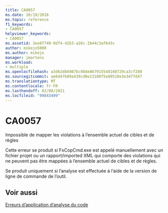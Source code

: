 ```yaml
---
title: CA0057
ms.date: 10/19/2016
ms.topic: reference
f1_keywords:
- CA0057
helpviewer_keywords:
- CA0057
ms.assetid: 3ee8f749-9df4-42b3-a26c-2b44c3af643c
author: mikejo5000
ms.author: mikejo
manager: jmartens
ms.workload:
- multiple
ms.openlocfilehash: a3d62db6987bc984e867915548108729ca3cf280
ms.sourcegitcommit: ae6d47b09a439cd0e13180f5e89510e3e347fd47
ms.translationtype: MT
ms.contentlocale: fr-FR
ms.lasthandoff: 02/08/2021
ms.locfileid: "99843499"
---
```

# <a name="ca0057"></a>CA0057
Impossible de mapper les violations à l’ensemble actuel de cibles et de règles

Cette erreur se produit si FxCopCmd.exe est appelé manuellement avec un fichier projet ou un rapport/imported XML qui comporte des violations qui ne peuvent pas être mappées à l’ensemble actuel de cibles et de règles.

Se produit uniquement si l’analyse est effectuée à l’aide de la version de ligne de commande de l’outil.

## <a name="see-also"></a>Voir aussi
[Erreurs d’application d’analyse du code](../code-quality/code-analysis-application-errors.md)

